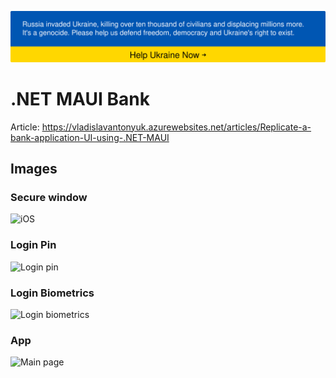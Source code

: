 [![Stand With Ukraine](https://raw.githubusercontent.com/vshymanskyy/StandWithUkraine/main/banner2-direct.svg)](https://stand-with-ukraine.pp.ua)

# .NET MAUI Bank

Article: https://vladislavantonyuk.azurewebsites.net/articles/Replicate-a-bank-application-UI-using-.NET-MAUI

## Images

### Secure window

![iOS](https://vladislavantonyuk.sirv.com/vladislavantonyuk/articles/23/dotnet-maui-bank-secure.gif)

### Login Pin

![Login pin](https://vladislavantonyuk.sirv.com/vladislavantonyuk/articles/23/dotnet-maui-bank-pin-login.gif)

### Login Biometrics

![Login biometrics](https://vladislavantonyuk.sirv.com/vladislavantonyuk/articles/23/dotnet-maui-bank-pin-bio.gif)

### App

![Main page](https://vladislavantonyuk.sirv.com/vladislavantonyuk/articles/23/dotnet-maui-bank-app.gif)
